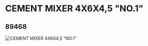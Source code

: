 # CEMENT MIXER 4X6X4,5 "NO.1"
## 89468
![CEMENT MIXER 4X6X4,5 "NO.1"](https://lc-www-live-s.legocdn.com/media/bricks/5/2/4497289.jpg)